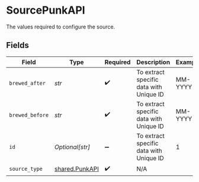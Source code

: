 # SourcePunkAPI

The values required to configure the source.


## Fields

| Field                                            | Type                                             | Required                                         | Description                                      | Example                                          |
| ------------------------------------------------ | ------------------------------------------------ | ------------------------------------------------ | ------------------------------------------------ | ------------------------------------------------ |
| `brewed_after`                                   | *str*                                            | :heavy_check_mark:                               | To extract specific data with Unique ID          | MM-YYYY                                          |
| `brewed_before`                                  | *str*                                            | :heavy_check_mark:                               | To extract specific data with Unique ID          | MM-YYYY                                          |
| `id`                                             | *Optional[str]*                                  | :heavy_minus_sign:                               | To extract specific data with Unique ID          | 1                                                |
| `source_type`                                    | [shared.PunkAPI](../../models/shared/punkapi.md) | :heavy_check_mark:                               | N/A                                              |                                                  |